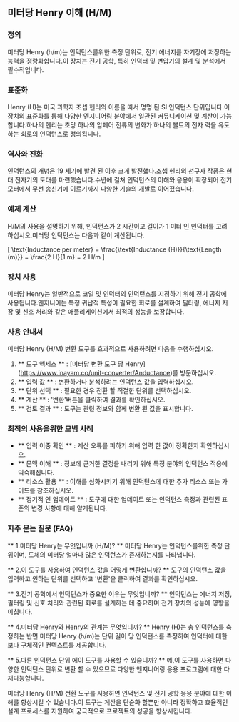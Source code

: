 ## 미터당 Henry 이해 (H/M)

### 정의
미터당 Henry (h/m)는 인덕턴스를위한 측정 단위로, 전기 에너지를 자기장에 저장하는 능력을 정량화합니다.이 장치는 전기 공학, 특히 인덕터 및 변압기의 설계 및 분석에서 필수적입니다.

### 표준화
Henry (H)는 미국 과학자 조셉 헨리의 이름을 따서 명명 된 SI 인덕턴스 단위입니다.이 장치의 표준화를 통해 다양한 엔지니어링 분야에서 일관된 커뮤니케이션 및 계산이 가능합니다.하나의 헨리는 초당 하나의 암페어 전류의 변화가 하나의 볼트의 전자 력을 유도하는 회로의 인덕턴스로 정의됩니다.

### 역사와 진화
인덕턴스의 개념은 19 세기에 발견 된 이후 크게 발전했다.조셉 헨리의 선구자 작품은 현대 전자기의 토대를 마련했습니다.수년에 걸쳐 인덕턴스의 이해와 응용이 확장되어 전기 모터에서 무선 송신기에 이르기까지 다양한 기술의 개발로 이어졌습니다.

### 예제 계산
H/M의 사용을 설명하기 위해, 인덕턴스가 2 시간이고 길이가 1 미터 인 인덕터를 고려하십시오.미터당 인덕턴스는 다음과 같이 계산됩니다.

\[ \text{Inductance per meter} = \frac{\text{Inductance (H)}}{\text{Length (m)}} = \frac{2 H}{1 m} = 2 H/m \]

### 장치 사용
미터당 Henry는 일반적으로 코일 및 인덕터의 인덕턴스를 지정하기 위해 전기 공학에 사용됩니다.엔지니어는 특정 귀납적 특성이 필요한 회로를 설계하여 필터링, 에너지 저장 및 신호 처리와 같은 애플리케이션에서 최적의 성능을 보장합니다.

### 사용 안내서
미터당 Henry (H/M) 변환 도구를 효과적으로 사용하려면 다음을 수행하십시오.

1. ** 도구 액세스 ** : [미터당 변환 도구 당 Henry] (https://www.inayam.co/unit-converter/Anductance)를 방문하십시오.
2. ** 입력 값 ** : 변환하거나 분석하려는 인덕턴스 값을 입력하십시오.
3. ** 단위 선택 ** : 필요한 경우 전환 할 적절한 단위를 선택하십시오.
4. ** 계산 ** : '변환'버튼을 클릭하여 결과를 확인하십시오.
5. ** 검토 결과 ** : 도구는 관련 정보와 함께 변환 된 값을 표시합니다.

### 최적의 사용을위한 모범 사례
- ** 입력 이중 확인 ** : 계산 오류를 피하기 위해 입력 한 값이 정확한지 확인하십시오.
- ** 문맥 이해 ** : 정보에 근거한 결정을 내리기 위해 특정 분야의 인덕턴스 적용에 익숙해집니다.
- ** 리소스 활용 ** : 이해를 심화시키기 위해 인덕턴스에 대한 추가 리소스 또는 가이드를 참조하십시오.
- ** 정기적 인 업데이트 ** : 도구에 대한 업데이트 또는 인덕턴스 측정과 관련된 표준의 변경 사항에 대해 알게됩니다.

### 자주 묻는 질문 (FAQ)

** 1.미터당 Henry는 무엇입니까 (H/M)? **
미터당 Henry는 인덕턴스를위한 측정 단위이며, 도체의 미터당 얼마나 많은 인덕턴스가 존재하는지를 나타냅니다.

** 2.이 도구를 사용하여 인덕턴스 값을 어떻게 변환합니까? **
도구의 인덕턴스 값을 입력하고 원하는 단위를 선택하고 '변환'을 클릭하여 결과를 확인하십시오.

** 3.전기 공학에서 인덕턴스가 중요한 이유는 무엇입니까? **
인덕턴스는 에너지 저장, 필터링 및 신호 처리와 관련된 회로를 설계하는 데 중요하며 전기 장치의 성능에 영향을 미칩니다.

** 4.미터당 Henry와 Henry의 관계는 무엇입니까? **
Henry (H)는 총 인덕턴스를 측정하는 반면 미터당 Henry (h/m)는 단위 길이 당 인덕턴스를 측정하여 인덕터에 대한보다 구체적인 컨텍스트를 제공합니다.

** 5.다른 인덕턴스 단위 에이 도구를 사용할 수 있습니까? **
예,이 도구를 사용하면 다양한 인덕턴스 단위로 변환 할 수 있으므로 다양한 엔지니어링 응용 프로그램에 대한 다재다능합니다.

미터당 Henry (H/M) 전환 도구를 사용하면 인덕턴스 및 전기 공학 응용 분야에 대한 이해를 향상시킬 수 있습니다.이 도구는 계산을 단순화 할뿐만 아니라 정확하고 효율적인 설계 프로세스를 지원하여 궁극적으로 프로젝트의 성공을 향상시킵니다.